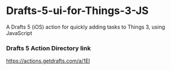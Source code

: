 # Drafts-5-ui-for-Things-3-JS
A Drafts 5 (iOS) action for quickly adding tasks to Things 3, using JavaScript

### Drafts 5 Action Directory link
https://actions.getdrafts.com/a/1El
